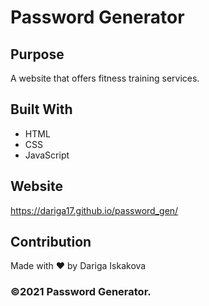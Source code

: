 # Password Generator

 ## Purpose
A website that offers fitness training services. 

## Built With
* HTML
* CSS
* JavaScript

## Website
https://dariga17.github.io/password_gen/

## Contribution
Made with ❤️ by Dariga Iskakova

### ©️2021 Password Generator. 